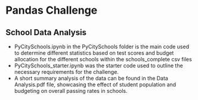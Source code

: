 # Pandas Challenge

## School Data Analysis

- PyCitySchools.ipynb in the PyCitySchools folder is the main code used to determine different statistics based on test scores and budget allocation for the different schools within the schools_complete csv files
- PyCitySchools_starter.ipynb was the starter code used to outline the necessary requirements for the challenge. 
- A short summary analysis of the data can be found in the Data Analysis.pdf file, showcasing the effect of student population and budgeting on overall passing rates in schools.
